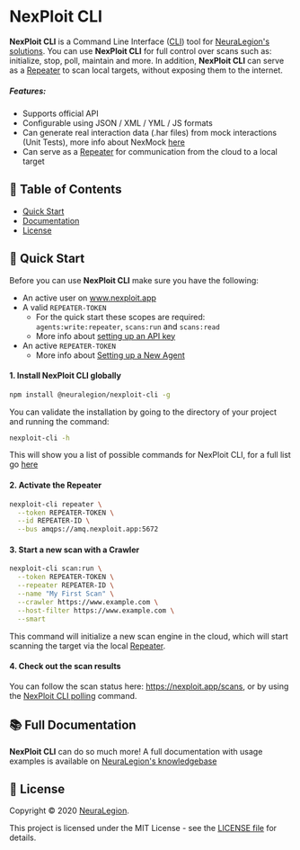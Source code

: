 # NexPloit CLI

**NexPloit CLI** is a Command Line Interface ([CLI](https://en.wikipedia.org/wiki/Command-line_interface)) tool for [NeuraLegion's solutions](www.neuralegion.com). You can use **NexPloit CLI** for full control over scans such as: initialize, stop, poll, maintain and more. In addition, **NexPloit CLI** can serve as a [Repeater](https://kb.neuralegion.com/#/deployment/repeater) to scan local targets, without exposing them to the internet.

##### Features:
- Supports official API
- Configurable using JSON / XML / YML / JS formats
- Can generate real interaction data (.har files) from mock interactions (Unit Tests), more info about NexMock [here](https://www.npmjs.com/package/@neuralegion/nexmock)
- Can serve as a [Repeater](https://kb.neuralegion.com/#/deployment/repeater) for communication from the cloud to a local target

## 🔎 Table of Contents
- [Quick Start](#🚀-quick-start)
- [Documentation](#📚-full-documentation)
- [License](#📝-license)

## 🚀 Quick Start
Before you can use **NexPloit CLI** make sure you have the following:
- An active user on www.nexploit.app
- A valid `REPEATER-TOKEN`
  - For the quick start these scopes are required: `agents:write:repeater`, `scans:run` and `scans:read`
  - More info about [setting up an API key](https://kb.neuralegion.com/#/user-guide/organization-administration/details-and-policies#managing-organization-api-keys)
- An active `REPEATER-TOKEN`
  - More info about [Setting up a New Agent](https://kb.neuralegion.com/#/user-guide/agents/overview.md)

#### 1. Install NexPloit CLI globally
```bash
npm install @neuralegion/nexploit-cli -g
```

You can validate the installation by going to the directory of your project and running the command:
```bash
nexploit-cli -h
```
This will show you a list of possible commands for NexPloit CLI, for a full list go [here](https://kb.neuralegion.com/#/nexploit-cli/commands)

#### 2. Activate the Repeater
```bash
nexploit-cli repeater \
  --token REPEATER-TOKEN \
  --id REPEATER-ID \
  --bus amqps://amq.nexploit.app:5672
```

#### 3. Start a new scan with a Crawler
```bash
nexploit-cli scan:run \
  --token REPEATER-TOKEN \
  --repeater REPEATER-ID \
  --name "My First Scan" \
  --crawler https://www.example.com \
  --host-filter https://www.example.com \
  --smart
```
This command will initialize a new scan engine in the cloud, which will start scanning the target via the local [Repeater](https://kb.neuralegion.com/#/deployment/repeater).

#### 4. Check out the scan results
You can follow the scan status here: https://nexploit.app/scans, or by using the [NexPloit CLI polling](https://kb.neuralegion.com/#/commands.md#🚨-check-scan-status) command.

## 📚 Full Documentation
**NexPloit CLI** can do so much more! A full documentation with usage examples is available on [NeuraLegion's knowledgebase](https://kb.neuralegion.com)

## 📝 License
Copyright © 2020 [NeuraLegion](https://github.com/NeuraLegion).

This project is licensed under the MIT License - see the [LICENSE file](LICENSE) for details.
